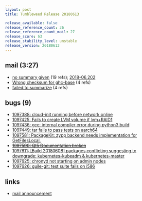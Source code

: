 ```yaml
---
layout: post
title: Tumbleweed Release 20180613

release_available: false
release_reference_count: 36
release_reference_count_mail: 27
release_score: 63
release_stability_level: unstable
release_version: 20180613
---
```


## mail (3:27)

- [no summary given](https://lists.opensuse.org/opensuse-factory/2018-06/msg00197.html) (19 refs); [2018-06.202](https://lists.opensuse.org/opensuse-factory/2018-06/msg00202.html)
- [Wrong checksum for ghc-base](https://lists.opensuse.org/opensuse-factory/2018-06/msg00199.html) (4 refs)
- [failed to summarize](https://lists.opensuse.org/opensuse-factory/2018-06/msg00205.html) (4 refs)

## bugs (9)

<!--more-->

- [1097388: cloud-init running before network online](https://bugzilla.opensuse.org/show_bug.cgi?id=1097388)
- [1097425: Fails to create LVM volume if lvm+RAID1](https://bugzilla.opensuse.org/show_bug.cgi?id=1097425)
- [1097436: gcc: internal compiler error during python3 build](https://bugzilla.opensuse.org/show_bug.cgi?id=1097436)
- [1097449: tar fails to pass tests on aarch64](https://bugzilla.opensuse.org/show_bug.cgi?id=1097449)
- [1097581: PackageKit: zypp backend needs implementation for GetFilesLocal.](https://bugzilla.opensuse.org/show_bug.cgi?id=1097581)
- ~~[1097590: Qt5 Documentation broken](https://bugzilla.opensuse.org/show_bug.cgi?id=1097590)~~
- [1097611: \[Build 20180608\] packages conflicting suggesting to downgrade: kubernetes-kubeadm & kubernetes-master](https://bugzilla.opensuse.org/show_bug.cgi?id=1097611)
- [1097625: chronyd not starting on admin nodes](https://bugzilla.opensuse.org/show_bug.cgi?id=1097625)
- [1097626: guile-git: test suite fails on i586](https://bugzilla.opensuse.org/show_bug.cgi?id=1097626)



## links

- [mail announcement](https://lists.opensuse.org/opensuse-factory/2018-06/msg00196.html)

